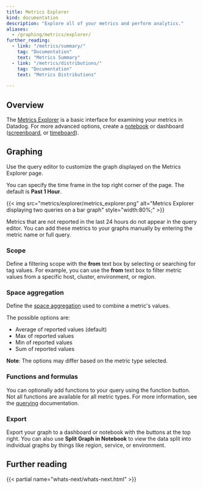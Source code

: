 ```yaml
---
title: Metrics Explorer
kind: documentation
description: "Explore all of your metrics and perform analytics."
aliases:
  - /graphing/metrics/explorer/
further_reading:
  - link: "/metrics/summary/"
    tag: "Documentation"
    text: "Metrics Summary"
  - link: "/metrics/distributions/"
    tag: "Documentation"
    text: "Metrics Distributions"
    
---
```


## Overview

The [Metrics Explorer][1] is a basic interface for examining your metrics in Datadog. For more advanced options, create a [notebook][2] or dashboard ([screenboard][3], or [timeboard][4]).

## Graphing

Use the query editor to customize the graph displayed on the Metrics Explorer page.

You can specify the time frame in the top right corner of the page. The default is **Past 1 Hour**.

{{< img src="metrics/explorer/metrics_explorer.png" alt="Metrics Explorer displaying two queries on a bar graph" style="width:80%;" >}}

Metrics that are not reported in the last 24 hours do not appear in the query editor. You can add these metrics to your graphs manually by entering the metric name or full query.

### Scope

Define a filtering scope with the **from** text box by selecting or searching for tag values. For example, you can use the **from** text box to filter metric values from a specific host, cluster, environment, or region.

### Space aggregation

Define the [space aggregation][5] used to combine a metric's values.

The possible options are:

* Average of reported values (default)
* Max of reported values
* Min of reported values
* Sum of reported values

**Note**: The options may differ based on the metric type selected.

### Functions and formulas

You can optionally add functions to your query using the function button. Not all functions are available for all metric types. For more information, see the [querying][6] documentation. 

### Export

Export your graph to a dashboard or notebook with the buttons at the top right. You can also use **Split Graph in Notebook** to view the data split into individual graphs by things like region, service, or environment.

## Further reading

{{< partial name="whats-next/whats-next.html" >}}

[1]: https://app.datadoghq.com/metric/explorer
[2]: /notebooks/
[3]: /dashboards/#screenboards
[4]: /dashboards/#get-started
[5]: /metrics/introduction/#space-aggregation
[6]: https://docs.datadoghq.com/dashboards/querying/#advanced-graphing


